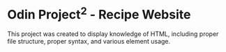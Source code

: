 # Odin Project<sup>2</sup> - Recipe Website

This project was created to display knowledge of HTML, including proper file structure, proper syntax, and various element usage.